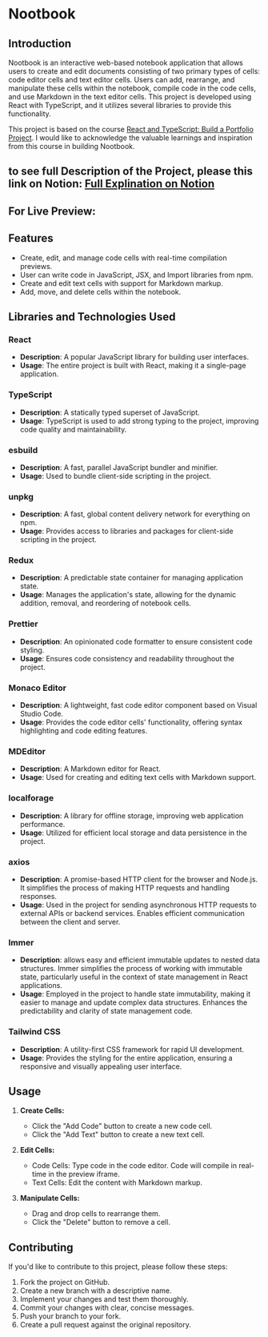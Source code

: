 # Nootbook

## Introduction

Nootbook is an interactive web-based notebook application that allows users to create and edit documents consisting of two primary types of cells: code editor cells and text editor cells. Users can add, rearrange, and manipulate these cells within the notebook, compile code in the code cells, and use Markdown in the text editor cells. This project is developed using React with TypeScript, and it utilizes several libraries to provide this functionality.

This project is based on the course [React and TypeScript: Build a Portfolio Project](https://www.udemy.com/course/react-and-typescript-build-a-portfolio-project/). I would like to acknowledge the valuable learnings and inspiration from this course in building Nootbook.

## to see full Description of the Project, please this link on Notion: [Full Explination on Notion](https://www.notion.so/Notebook-PJ-5a780ffab3c14a4292c9513aad5d0f61?pvs=4)

## For Live Preview: 

## Features

- Create, edit, and manage code cells with real-time compilation previews.
- User can write code in JavaScript, JSX, and Import libraries from npm.
- Create and edit text cells with support for Markdown markup.
- Add, move, and delete cells within the notebook.


## Libraries and Technologies Used

### React

- **Description**: A popular JavaScript library for building user interfaces.
- **Usage**: The entire project is built with React, making it a single-page application.

### TypeScript

- **Description**: A statically typed superset of JavaScript.
- **Usage**: TypeScript is used to add strong typing to the project, improving code quality and maintainability.

### esbuild

- **Description**: A fast, parallel JavaScript bundler and minifier.
- **Usage**: Used to bundle client-side scripting in the project.

### unpkg

- **Description**: A fast, global content delivery network for everything on npm.
- **Usage**: Provides access to libraries and packages for client-side scripting in the project.

### Redux

- **Description**: A predictable state container for managing application state.
- **Usage**: Manages the application's state, allowing for the dynamic addition, removal, and reordering of notebook cells.

### Prettier

- **Description**: An opinionated code formatter to ensure consistent code styling.
- **Usage**: Ensures code consistency and readability throughout the project.

### Monaco Editor

- **Description**: A lightweight, fast code editor component based on Visual Studio Code.
- **Usage**: Provides the code editor cells' functionality, offering syntax highlighting and code editing features.

### MDEditor

- **Description**: A Markdown editor for React.
- **Usage**: Used for creating and editing text cells with Markdown support.

### localforage

- **Description**: A library for offline storage, improving web application performance.
- **Usage**: Utilized for efficient local storage and data persistence in the project.

### axios
- **Description**:  A promise-based HTTP client for the browser and Node.js. It simplifies the process of making HTTP requests and handling responses.
- **Usage**: Used in the project for sending asynchronous HTTP requests to external APIs or backend services. Enables efficient communication between the client and server.

### Immer
- **Description**: allows easy and efficient immutable updates to nested data structures. Immer simplifies the process of working with immutable state, particularly useful in the context of state management in React applications.
- **Usage**: Employed in the project to handle state immutability, making it easier to manage and update complex data structures. Enhances the predictability and clarity of state management code.


### Tailwind CSS

- **Description**: A utility-first CSS framework for rapid UI development.
- **Usage**: Provides the styling for the entire application, ensuring a responsive and visually appealing user interface.

## Usage

1. **Create Cells:**

   - Click the "Add Code" button to create a new code cell.
   - Click the "Add Text" button to create a new text cell.

2. **Edit Cells:**

   - Code Cells: Type code in the code editor. Code will compile in real-time in the preview iframe.
   - Text Cells: Edit the content with Markdown markup.

3. **Manipulate Cells:**

   - Drag and drop cells to rearrange them.
   - Click the "Delete" button to remove a cell.

## Contributing

If you'd like to contribute to this project, please follow these steps:

1. Fork the project on GitHub.
2. Create a new branch with a descriptive name.
3. Implement your changes and test them thoroughly.
4. Commit your changes with clear, concise messages.
5. Push your branch to your fork.
6. Create a pull request against the original repository.

